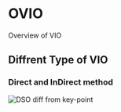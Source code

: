 # OVIO
Overview of VIO
## Diffrent Type of VIO
### Direct and InDirect method
![DSO diff from key-point](https://user-images.githubusercontent.com/84713498/178198417-6463558e-dc61-47ef-be29-a576a12cc210.png)
